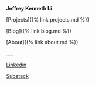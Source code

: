 ---
---

**Jeffrey Kenneth Li**

[Projects]({% link projects.md %})

[Blog]({% link blog.md %})

[About]({% link about.md %})

\.\.\.\.\.

[Linkedin](https://www.linkedin.com/in/jeffrey-l-4543b0112/)

[Substack](https://mynameisjeff.substack.com/)
